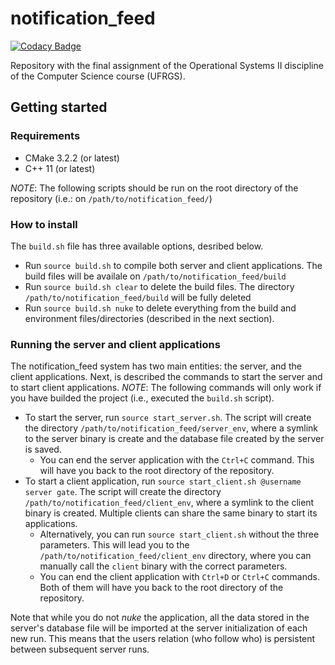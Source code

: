# notification_feed

[![Codacy Badge](https://api.codacy.com/project/badge/Grade/180bacb0bd03452d9c89a705eebbd8f5)](https://app.codacy.com/gh/eder-matheus/notification_feed?utm_source=github.com&utm_medium=referral&utm_content=eder-matheus/notification_feed&utm_campaign=Badge_Grade_Settings)

Repository with the final assignment of the Operational Systems II discipline of the Computer Science course (UFRGS).

## Getting started
### Requirements
* CMake 3.2.2 (or latest)
* C++ 11 (or latest)

*NOTE*: The following scripts should be run on the root directory of the repository (i.e.: on `/path/to/notification_feed/`)
### How to install
The `build.sh` file has three available options, desribed below.
* Run `source build.sh` to compile both server and client applications. The build files will be availale on `/path/to/notification_feed/build`
* Run `source build.sh clear` to delete the build files. The directory `/path/to/notification_feed/build` will be fully deleted
* Run `source build.sh nuke` to delete everything from the build and environment files/directories (described in the next section).

### Running the server and client applications
The notification_feed system has two main entities: the server, and the client applications. Next, is  described the commands to start the server and to start client applications.
*NOTE*: The following commands will only work if you have builded the project (i.e., executed the `build.sh` script).
* To start the server, run `source start_server.sh`. The script will create the directory `/path/to/notification_feed/server_env`, where a symlink to the server binary is create and the database file created by the server is saved.
    * You can end the server application with the `Ctrl+C` command. This will have you back to the root directory of the repository.
* To start a client application, run `source start_client.sh @username server gate`. The script will create the directory `/path/to/notification_feed/client_env`, where a symlink to the client binary is created. Multiple clients can share the same binary to start its applications.
    * Alternatively, you can run `source start_client.sh` without the three parameters. This will lead you to the `/path/to/notification_feed/client_env` directory, where you can manually call the `client` binary with the correct parameters.
    * You can end the client application with `Ctrl+D` or `Ctrl+C` commands. Both of them will have you back to the root directory of the repository.

Note that while you do not *nuke* the application, all the data stored in the server's database file will be imported at the server initialization of each new run. This means that the users relation (who follow who) is persistent between subsequent server runs.